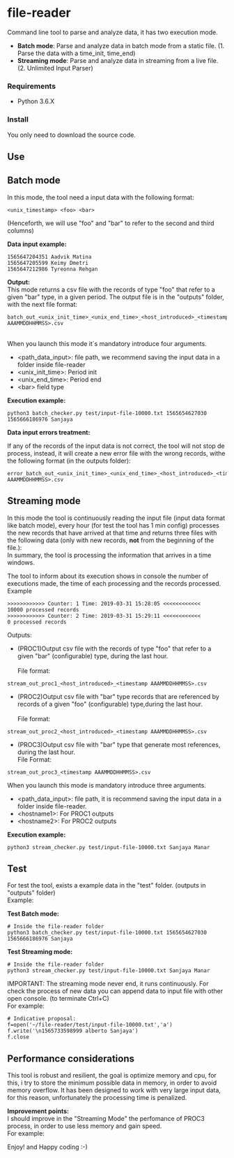 # file-reader

Command line tool to parse and analyze data, it has two execution mode.
+ **Batch mode**: Parse and analyze data in batch mode from a static file. (1. Parse the data with a time_init, time_end)
+ **Streaming mode**: Parse and analyze data in streaming from a live file. (2. Unlimited Input Parser)

### Requirements

+ Python 3.6.X

### Install

You only need to download the source code.

##  Use

## Batch mode

In this mode, the tool need a input data with the following format:<br/>

`<unix_timestamp> <foo> <bar>`

(Henceforth, we will use "foo" and "bar" to refer to the second and third columns)

**Data input example:<br/>**
```
1565647204351 Aadvik Matina
1565647205599 Keimy Dmetri
1565647212986 Tyreonna Rehgan
```

**Output:<br/>**
This mode returns a csv file with the records of type "foo" that refer to a given "bar" type,  in a given period.
The output file is in the "outputs" folder, with the next file format:
```
batch_out_<unix_init_time>_<unix_end_time>_<host_introduced>_<timestamp AAAMMDDHHMMSS>.csv
```

<br/>When you launch this mode it´s mandatory introduce four arguments.
+ <path_data_input>: file path, we recommend saving the input data in a folder inside file-reader
+ <unix_init_time>: Period init
+ <unix_end_time>: Period end
+ \<bar> field type

**Execution example:**

`python3 batch_checker.py test/input-file-10000.txt 1565654627030 1565666186976 Sanjaya`

**Data input errors treatment:<br/>**

If any of the records of the input data is not correct, the tool will not stop de process, instead, it will create a new error file with the wrong records, withe the following format (in the outputs folder):
```
error_batch_out_<unix_init_time>_<unix_end_time>_<host_introduced>_<timestamp AAAMMDDHHMMSS>.csv
```

## Streaming mode

In this mode the tool is continuously reading the input file (input data format like batch mode), every hour (for test the tool has 1 min config) processes the new records that have arrived at that time and returns three files with the following data (only with new records, **not** from the beginning of the file.):<br/>
In summary, the tool is processing the information that arrives in a time windows.<br/>


The tool to inform about its execution shows in console the number of executions made, the time of each processing and the records processed.
<br/>Example
```
>>>>>>>>>>>> Counter: 1 Time: 2019-03-31 15:28:05 <<<<<<<<<<<<
10000 processed records
>>>>>>>>>>>> Counter: 2 Time: 2019-03-31 15:29:11 <<<<<<<<<<<<
0 processed records

```

Outputs:  
+ (PROC1)Output csv file with the records of type "foo" that refer to a given "bar" (configurable) type, during the last hour.<br/>  
File format:<br/> 
```
stream_out_proc1_<host_introduced>_<timestamp AAAMMDDHHMMSS>.csv
```

+ (PROC2)Output csv file with "bar" type records that are referenced by records of a given "foo" (configurable) type,during the last hour.<br/>  
File format:<br/> 
```
stream_out_proc2_<host_introduced>_<timestamp AAAMMDDHHMMSS>.csv
```

+ (PROC3)Output csv file with "bar" type that generate most references, during the last hour.<br/>
File Format:<br/>
```
stream_out_proc3_<timestamp AAAMMDDHHMMSS>.csv
```

When you launch this mode is mandatory introduce three arguments.
+ <path_data_input>: file path, it is recommend saving the input data in a folder inside file-reader.
+ \<hostname1>: For PROC1 outputs
+ \<hostname2>: For PROC2 outputs


**Execution example:**

`python3 stream_checker.py test/input-file-10000.txt Sanjaya Manar`

##  Test

For test the tool, exists a example data in the "test" folder. (outputs in "outputs" folder)<br/>
Example:<br/>

**Test Batch mode:**
```
# Inside the file-reader folder
python3 batch_checker.py test/input-file-10000.txt 1565654627030 1565666186976 Sanjaya
```

**Test Streaming mode:**
```
# Inside the file-reader folder
python3 stream_checker.py test/input-file-10000.txt Sanjaya Manar
```
IMPORTANT: The streaming mode never end, it runs continuously. For check the process of new data you can append data to input file with other open console. (to terminate Ctrl+C)<br/>
For example:
```
# Indicative proposal:
f=open('~/file-reader/test/input-file-10000.txt','a')
f.write('\n1565733598999 alberto Sanjaya')
f.close

```

##  Performance considerations


This tool is robust and resilient, the goal is optimize memory and cpu, for this, i try to store the minimum possible data in memory, in order to avoid memory overflow. It has been designed to work with very large input data, for this reason, unfortunately the processing time is penalized.<br/>

**Improvement points:**<br/>
I should improve in the "Streaming Mode" the perfomance of PROC3 process, in order to use less memory and gain speed.<br/>
For example:

Enjoy! and Happy coding :-) 
